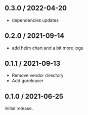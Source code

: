 ## 0.3.0 / 2022-04-20

- dependencies updates

## 0.2.0 / 2021-09-14

- add helm chart and a bit more logs

## 0.1.1 / 2021-09-13

- Remove vendor directory
- Add goreleaser

## 0.1.0 / 2021-06-25

Initial release.
